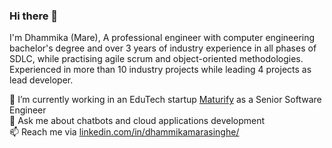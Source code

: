 ### Hi there 👋

<!--
**dhammikamare/dhammikamare** is a ✨ _special_ ✨ repository because its `README.md` (this file) appears on your GitHub profile.

Here are some ideas to get you started:

- 🔭 I’m currently working on ...
- 🌱 I’m currently learning ...
- 👯 I’m looking to collaborate on ...
- 🤔 I’m looking for help with ...
- 💬 Ask me about ...
- 📫 How to reach me: ...
- 😄 Pronouns: ...
- ⚡ Fun fact: ...
-->

I'm Dhammika (Mare), A professional engineer with computer engineering bachelor's degree and over 3 years of industry experience in all phases of SDLC, while practising agile scrum and object-oriented methodologies. Experienced in more than 10 industry projects while leading 4 projects as lead developer.

🔭 I’m currently working in an EduTech startup [Maturify](https://www.maturify.com/) as a Senior Software Engineer   
💬 Ask me about chatbots and cloud applications development  
📫 Reach me via [linkedin.com/in/dhammikamarasinghe/](https://www.linkedin.com/in/dhammikamarasinghe/)
